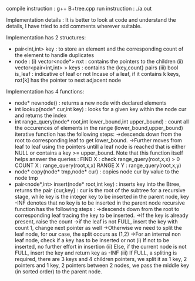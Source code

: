 compile instruction : g++ B+tree.cpp
run instruction : ./a.out

Implementation details : 
It is better to look at code and understand the details, I have tried to add comments wherever suitable.

Implementation has 2 structures:
- pair<int,int> key : to store an element and the corresponding count of the element to handle duplicates 
- node :
(i) vector<node*> nxt : contains the pointers to the children
(ii) vector<pair<int,int> > keys : contains the {key,count} pairs
(iii) bool is_leaf : indicative of leaf or not
Incase of a leaf, if it contains k keys, nxt[k] has the pointer to next adjacent node

Implementation has 4 functions:
- node* newnode() : returns a new node with declared elements
- int lookup(node* cur,int key) : looks for a given key within the node cur and returns the index
- int range_query(node* root,int lower_bound,int upper_bound) : count all the occurences of elements in
the range (lower_bound,upper_bound)
iterative function has the following steps:
->descends down from the root to corresponding leaf to get lower_bound.
->Further moves from leaf to leaf using the pointers untill a leaf node is reached that is either NULL
or contains a key >= upper_bound.
Note that this function itself helps answer the queries : 
FIND X : check range_query(root,x,x) > 0
COUNT X : range_query(root,x,x)
RANGE X Y : range_query(root,x,y)
- node* copy(node* tmp,node* cur) : copies node cur by value to the node tmp
- pair<node*,int> insert(node* root,int key) : inserts key into the Btree,
returns the pair {cur,key} : cur is the root of the subtree for a recursive stage, while key is the 
integer key to be inserted in the parent node, key -INF denotes that no key is to be inserted in the parent 
node
recursive function has the following steps :
->descends down from the root to corresponding leaf tracing the key to be inserted.
->If the key is already present, raise the count
->if the leaf is not FULL, insert the key with count 1, change next pointer as well
->Otherwise we need to split the leaf node, for our case, the split occurs as (1,2)
->For an internal non leaf node, check if a key has to be inserted or not
(i) If not to be inserted, no further effort in insertion
(ii) Else, if the current node is not FULL, insert the key and return key as -INF
(iii) If FULL, a spliting is required, there are 3 keys and 4 children pointers, we split it as
1 key, 2 pointers and 1 key, 2 pointers between 2 nodes, we pass the middle key (in sorted order) to the 
parent node.